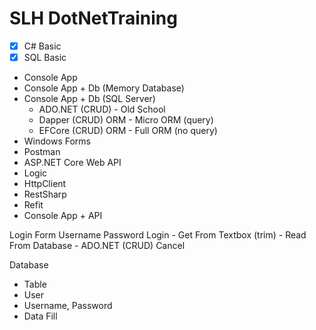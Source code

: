 # SLH DotNetTraining

- [x] C# Basic
- [x] SQL Basic
- Console App
- Console App + Db (Memory Database)
- Console App + Db (SQL Server) 
	- ADO.NET (CRUD) - Old School
	- Dapper (CRUD) ORM - Micro ORM (query)
	- EFCore (CRUD) ORM - Full ORM (no query)
- Windows Forms
- Postman
- ASP.NET Core Web API
- Logic
- HttpClient
- RestSharp
- Refit
- Console App + API

Login Form
Username
Password
Login
	- Get From Textbox (trim)
	- Read From Database
	- ADO.NET (CRUD)
Cancel

Database
- Table
- User
- Username, Password
- Data Fill